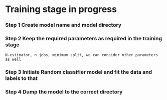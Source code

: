 # Training stage in progress

### Step 1 Create model name and model directory

### Step 2 Keep the required parameters as required in the training stage
```
N-estimator, n_jobs, minimum split, we can consider other parameters as well
```

### Step 3 Initiate Random classifier model and fit the data and labels to that

### Step 4 Dump the model to the correct directory